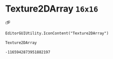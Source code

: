 # Texture2DArray `16x16`
<img src="/img/Texture2DArray.png" width=16 height=16>

``` CSharp
EditorGUIUtility.IconContent("Texture2DArray")
```
```
Texture2DArray
```
```
-1165942873951882197
```
